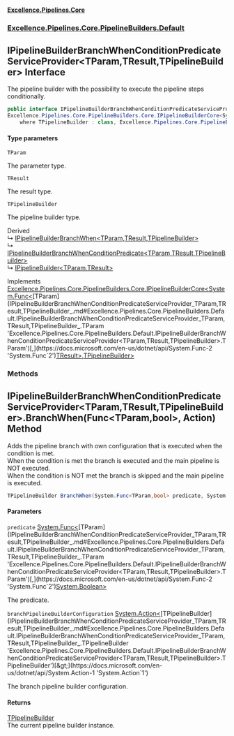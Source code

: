 #### [Excellence.Pipelines.Core](Excellence.Pipelines.md 'Excellence.Pipelines')
### [Excellence.Pipelines.Core.PipelineBuilders.Default](Excellence.Pipelines.md#Excellence.Pipelines.Core.PipelineBuilders.Default 'Excellence.Pipelines.Core.PipelineBuilders.Default')

## IPipelineBuilderBranchWhenConditionPredicateServiceProvider<TParam,TResult,TPipelineBuilder> Interface

The pipeline builder with the possibility to execute the pipeline steps conditionally.

```csharp
public interface IPipelineBuilderBranchWhenConditionPredicateServiceProvider<TParam,TResult,out TPipelineBuilder> :
Excellence.Pipelines.Core.PipelineBuilders.Core.IPipelineBuilderCore<System.Func<TParam, TResult>, TPipelineBuilder>
    where TPipelineBuilder : class, Excellence.Pipelines.Core.PipelineBuilders.Default.IPipelineBuilderBranchWhenConditionPredicateServiceProvider<TParam, TResult, TPipelineBuilder>
```
#### Type parameters

<a name='Excellence.Pipelines.Core.PipelineBuilders.Default.IPipelineBuilderBranchWhenConditionPredicateServiceProvider_TParam,TResult,TPipelineBuilder_.TParam'></a>

`TParam`

The parameter type.

<a name='Excellence.Pipelines.Core.PipelineBuilders.Default.IPipelineBuilderBranchWhenConditionPredicateServiceProvider_TParam,TResult,TPipelineBuilder_.TResult'></a>

`TResult`

The result type.

<a name='Excellence.Pipelines.Core.PipelineBuilders.Default.IPipelineBuilderBranchWhenConditionPredicateServiceProvider_TParam,TResult,TPipelineBuilder_.TPipelineBuilder'></a>

`TPipelineBuilder`

The pipeline builder type.

Derived  
&#8627; [IPipelineBuilderBranchWhen&lt;TParam,TResult,TPipelineBuilder&gt;](IPipelineBuilderBranchWhen_TParam,TResult,TPipelineBuilder_.md 'Excellence.Pipelines.Core.PipelineBuilders.Default.IPipelineBuilderBranchWhen<TParam,TResult,TPipelineBuilder>')  
&#8627; [IPipelineBuilderBranchWhenConditionPredicate&lt;TParam,TResult,TPipelineBuilder&gt;](IPipelineBuilderBranchWhenConditionPredicate_TParam,TResult,TPipelineBuilder_.md 'Excellence.Pipelines.Core.PipelineBuilders.Default.IPipelineBuilderBranchWhenConditionPredicate<TParam,TResult,TPipelineBuilder>')  
&#8627; [IPipelineBuilder&lt;TParam,TResult&gt;](IPipelineBuilder_TParam,TResult_.md 'Excellence.Pipelines.Core.PipelineBuilders.IPipelineBuilder<TParam,TResult>')

Implements [Excellence.Pipelines.Core.PipelineBuilders.Core.IPipelineBuilderCore&lt;](IPipelineBuilderCore_TPipelineDelegate,TPipelineBuilder_.md 'Excellence.Pipelines.Core.PipelineBuilders.Core.IPipelineBuilderCore<TPipelineDelegate,TPipelineBuilder>')[System.Func&lt;](https://docs.microsoft.com/en-us/dotnet/api/System.Func-2 'System.Func`2')[TParam](IPipelineBuilderBranchWhenConditionPredicateServiceProvider_TParam,TResult,TPipelineBuilder_.md#Excellence.Pipelines.Core.PipelineBuilders.Default.IPipelineBuilderBranchWhenConditionPredicateServiceProvider_TParam,TResult,TPipelineBuilder_.TParam 'Excellence.Pipelines.Core.PipelineBuilders.Default.IPipelineBuilderBranchWhenConditionPredicateServiceProvider<TParam,TResult,TPipelineBuilder>.TParam')[,](https://docs.microsoft.com/en-us/dotnet/api/System.Func-2 'System.Func`2')[TResult](IPipelineBuilderBranchWhenConditionPredicateServiceProvider_TParam,TResult,TPipelineBuilder_.md#Excellence.Pipelines.Core.PipelineBuilders.Default.IPipelineBuilderBranchWhenConditionPredicateServiceProvider_TParam,TResult,TPipelineBuilder_.TResult 'Excellence.Pipelines.Core.PipelineBuilders.Default.IPipelineBuilderBranchWhenConditionPredicateServiceProvider<TParam,TResult,TPipelineBuilder>.TResult')[&gt;](https://docs.microsoft.com/en-us/dotnet/api/System.Func-2 'System.Func`2')[,](IPipelineBuilderCore_TPipelineDelegate,TPipelineBuilder_.md 'Excellence.Pipelines.Core.PipelineBuilders.Core.IPipelineBuilderCore<TPipelineDelegate,TPipelineBuilder>')[TPipelineBuilder](IPipelineBuilderBranchWhenConditionPredicateServiceProvider_TParam,TResult,TPipelineBuilder_.md#Excellence.Pipelines.Core.PipelineBuilders.Default.IPipelineBuilderBranchWhenConditionPredicateServiceProvider_TParam,TResult,TPipelineBuilder_.TPipelineBuilder 'Excellence.Pipelines.Core.PipelineBuilders.Default.IPipelineBuilderBranchWhenConditionPredicateServiceProvider<TParam,TResult,TPipelineBuilder>.TPipelineBuilder')[&gt;](IPipelineBuilderCore_TPipelineDelegate,TPipelineBuilder_.md 'Excellence.Pipelines.Core.PipelineBuilders.Core.IPipelineBuilderCore<TPipelineDelegate,TPipelineBuilder>')
### Methods

<a name='Excellence.Pipelines.Core.PipelineBuilders.Default.IPipelineBuilderBranchWhenConditionPredicateServiceProvider_TParam,TResult,TPipelineBuilder_.BranchWhen(System.Func_TParam,bool_,System.Action_TPipelineBuilder_)'></a>

## IPipelineBuilderBranchWhenConditionPredicateServiceProvider<TParam,TResult,TPipelineBuilder>.BranchWhen(Func<TParam,bool>, Action<TPipelineBuilder>) Method

Adds the pipeline branch with own configuration that is executed when the condition is met.  
When the condition is met the branch is executed and the main pipeline is NOT executed.  
When the condition is NOT met the branch is skipped and the main pipeline is executed.

```csharp
TPipelineBuilder BranchWhen(System.Func<TParam,bool> predicate, System.Action<TPipelineBuilder> branchPipelineBuilderConfiguration);
```
#### Parameters

<a name='Excellence.Pipelines.Core.PipelineBuilders.Default.IPipelineBuilderBranchWhenConditionPredicateServiceProvider_TParam,TResult,TPipelineBuilder_.BranchWhen(System.Func_TParam,bool_,System.Action_TPipelineBuilder_).predicate'></a>

`predicate` [System.Func&lt;](https://docs.microsoft.com/en-us/dotnet/api/System.Func-2 'System.Func`2')[TParam](IPipelineBuilderBranchWhenConditionPredicateServiceProvider_TParam,TResult,TPipelineBuilder_.md#Excellence.Pipelines.Core.PipelineBuilders.Default.IPipelineBuilderBranchWhenConditionPredicateServiceProvider_TParam,TResult,TPipelineBuilder_.TParam 'Excellence.Pipelines.Core.PipelineBuilders.Default.IPipelineBuilderBranchWhenConditionPredicateServiceProvider<TParam,TResult,TPipelineBuilder>.TParam')[,](https://docs.microsoft.com/en-us/dotnet/api/System.Func-2 'System.Func`2')[System.Boolean](https://docs.microsoft.com/en-us/dotnet/api/System.Boolean 'System.Boolean')[&gt;](https://docs.microsoft.com/en-us/dotnet/api/System.Func-2 'System.Func`2')

The predicate.

<a name='Excellence.Pipelines.Core.PipelineBuilders.Default.IPipelineBuilderBranchWhenConditionPredicateServiceProvider_TParam,TResult,TPipelineBuilder_.BranchWhen(System.Func_TParam,bool_,System.Action_TPipelineBuilder_).branchPipelineBuilderConfiguration'></a>

`branchPipelineBuilderConfiguration` [System.Action&lt;](https://docs.microsoft.com/en-us/dotnet/api/System.Action-1 'System.Action`1')[TPipelineBuilder](IPipelineBuilderBranchWhenConditionPredicateServiceProvider_TParam,TResult,TPipelineBuilder_.md#Excellence.Pipelines.Core.PipelineBuilders.Default.IPipelineBuilderBranchWhenConditionPredicateServiceProvider_TParam,TResult,TPipelineBuilder_.TPipelineBuilder 'Excellence.Pipelines.Core.PipelineBuilders.Default.IPipelineBuilderBranchWhenConditionPredicateServiceProvider<TParam,TResult,TPipelineBuilder>.TPipelineBuilder')[&gt;](https://docs.microsoft.com/en-us/dotnet/api/System.Action-1 'System.Action`1')

The branch pipeline builder configuration.

#### Returns
[TPipelineBuilder](IPipelineBuilderBranchWhenConditionPredicateServiceProvider_TParam,TResult,TPipelineBuilder_.md#Excellence.Pipelines.Core.PipelineBuilders.Default.IPipelineBuilderBranchWhenConditionPredicateServiceProvider_TParam,TResult,TPipelineBuilder_.TPipelineBuilder 'Excellence.Pipelines.Core.PipelineBuilders.Default.IPipelineBuilderBranchWhenConditionPredicateServiceProvider<TParam,TResult,TPipelineBuilder>.TPipelineBuilder')  
The current pipeline builder instance.
